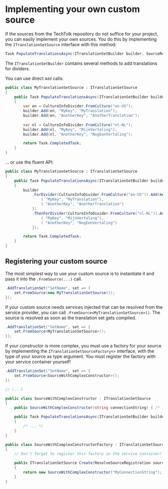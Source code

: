 # Implementing your own custom source

If the sources from the TechTolk repository do not suffice for your project, you
can easily implement your own sources. You do this by implementing the
`ITranslationSetSource` interface with this method:

```csharp
Task PopulateTranslationsAsync(ITranslationSetBuilder builder, SourceRegistrationBase sourceRegistration)
```

The `ITranslationSetBuilder` contains several methods to add translations for
dividers.

You can use direct `Add` calls:

```csharp
public class MyTranslationSetSource : ITranslationSetSource
{
    public Task PopulateTranslationsAsync(ITranslationSetBuilder builder, SourceRegistrationBase sourceRegistration)
    {
        var en = CultureInfoDivider.FromCulture("en-US");
        builder.Add(en, "MyKey", "MyTranslation");
        builder.Add(en, "AnotherKey", "AnotherTranslation");
        
        var nl = CultureInfoDivider.FromCulture("nl-NL");
        builder.Add(nl, "MyKey", "MijnVertaling");
        builder.Add(nl, "AnotherKey", "NogEenVertaling");

        return Task.CompletedTask;
    }
}
```

... or use the fluent API:

```csharp
public class MyTranslationSetSource : ITranslationSetSource
{
    public Task PopulateTranslationsAsync(ITranslationSetBuilder builder, SourceRegistrationBase sourceRegistration)
    {
        builder
            .ForDivider(CultureInfoDivider.FromCulture("en-US")).Add(new[] {
                ( "MyKey", "MyTranslation"),
                ( "AnotherKey", "AnotherTranslation")
            })
            .ThenForDivider(CultureInfoDivider.FromCulture("nl-NL")).Add(new[] {
                ( "MyKey", "MijnVertaling"),
                ( "AnotherKey", "NogEenVertaling")
            });

        return Task.CompletedTask;
    }
}
```

## Registering your custom source

The most simplest way to use your custom source is to instantiate it and pass it
into the `.FromSource(...)` call.

```csharp
.AddTranslationSet("SetName", set => {
    set.FromSource(new MyTranslationSetSource());
});
```

If your custom source needs services injected that can be resolved from the
service provider, you can call `.FromSource<MyTranslationSetSource>()`. The
source is resolved as soon as the translation set gets compiled.

```csharp
.AddTranslationSet("SetName", set => {
    set.FromSource<MyTranslationSetSource>();
});
```

If your constructor is more complex, you must use a factory for your source by
implementing the `ITranslationSetSourceFactory<>` interface, with the type of
your source as type argument. You must register the factory with your service
container yourself!

```csharp
.AddTranslationSet("SetName", set => {
    set.FromSource<SourceWithComplexConstructor>();
})

// (...)

public class SourceWithComplexConstructor : ITranslationSetSource
{
    public SourceWithComplexConstructor(string connectionString) { /* ... */ }

    public Task PopulateTranslationsAsync(ITranslationSetBuilder builder, SourceRegistrationBase sourceRegistration)
    {
        /* ... */
    }
}

public class SourceWithComplexConstructorFactory : ITranslationSetSourceFactory<SourceWithComplexConstructor>
{
    // Don't forget to register this factory in the service container!

    public ITranslationSetSource Create(ResolveSourceRegistration sourceRegistration)
    {
        return new SourceWithComplexConstructor("MyConnectionString");
    }
}
```